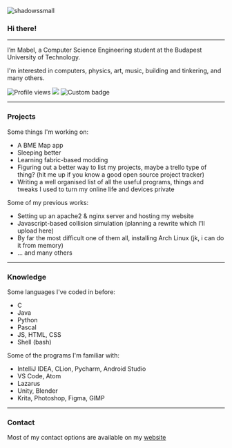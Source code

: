 ![shadowssmall](https://user-images.githubusercontent.com/45290377/135773482-4550956e-aca9-41da-af68-564b888c2861.png)
### Hi there! 

---

I’m Mabel, a Computer Science Engineering student at the Budapest University of Technology.

I'm interested in computers, physics, art, music, building and tinkering, and many others.

![Profile views](https://gpvc.arturio.dev/csumpasd)  <img src="https://img.shields.io/github/followers/csumpasd?label=Follows" style=" float:left, margin-right:10px" /> ![Custom badge](https://img.shields.io/endpoint?url=https%3A%2F%2Fpronoundb.org%2Fshields%2F61585acc970bc55994ad0071)

---

### Projects

Some things I'm working on:
* A BME Map app
* Sleeping better
* Learning fabric-based modding
* Figuring out a better way to list my projects, maybe a trello type of thing? (hit me up if you know a good open source project tracker)
* Writing a well organised list of all the useful programs, things and tweaks I used to turn my online life and devices private

Some of my previous works:
* Setting up an apache2 & nginx server and hosting my website
* Javascript-based collision simulation (planning a rewrite which I'll upload here)
* By far the most difficult one of them all, installing Arch Linux (jk, i can do it from memory)
* ... and many others
---

### Knowledge

Some languages I've coded in before:
* C
* Java
* Python
* Pascal
* JS, HTML, CSS
* Shell (bash)

Some of the programs I'm familiar with:
* IntelliJ IDEA, CLion, Pycharm, Android Studio
* VS Code, Atom
* Lazarus
* Unity, Blender
* Krita, Photoshop, Figma, GIMP
---

### Contact

Most of my contact options are available on my [website](https://csutora.com)
